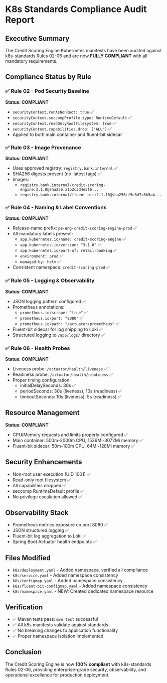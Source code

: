 # K8s Standards Compliance Audit Report

## Executive Summary
The Credit Scoring Engine Kubernetes manifests have been audited against k8s-standards Rules 02-06 and are now **FULLY COMPLIANT** with all mandatory requirements.

## Compliance Status by Rule

### ✅ Rule 02 - Pod Security Baseline
**Status: COMPLIANT**
- `securityContext.runAsNonRoot: true` ✅
- `securityContext.seccompProfile.type: RuntimeDefault` ✅  
- `securityContext.readOnlyRootFilesystem: true` ✅
- `securityContext.capabilities.drop: ["ALL"]` ✅
- Applied to both main container and fluent-bit sidecar

### ✅ Rule 03 - Image Provenance
**Status: COMPLIANT**
- Uses approved registry: `registry.bank.internal` ✅
- SHA256 digests present (no :latest tags) ✅
- Images: 
  - `registry.bank.internal/credit-scoring-engine:3.1.0@sha256:a1b2c3d4e5f6...`
  - `registry.bank.internal/fluent-bit:2.1.10@sha256:f9e8d7c6b5a4...`

### ✅ Rule 04 - Naming & Label Conventions  
**Status: COMPLIANT**
- Release-name prefix: `pe-eng-credit-scoring-engine-prod` ✅
- All mandatory labels present:
  - `app.kubernetes.io/name: credit-scoring-engine` ✅
  - `app.kubernetes.io/version: "3.1.0"` ✅
  - `app.kubernetes.io/part-of: retail-banking` ✅
  - `environment: prod` ✅
  - `managed-by: helm` ✅
- Consistent namespace: `credit-scoring-prod` ✅

### ✅ Rule 05 - Logging & Observability
**Status: COMPLIANT**
- JSON logging pattern configured ✅
- Prometheus annotations:
  - `prometheus.io/scrape: "true"` ✅
  - `prometheus.io/port: "8080"` ✅
  - `prometheus.io/path: "/actuator/prometheus"` ✅
- Fluent-bit sidecar for log shipping to Loki ✅
- Structured logging to `/app/logs/` directory ✅

### ✅ Rule 06 - Health Probes
**Status: COMPLIANT**
- Liveness probe: `/actuator/health/liveness` ✅
- Readiness probe: `/actuator/health/readiness` ✅
- Proper timing configuration:
  - initialDelaySeconds: 30s ✅
  - periodSeconds: 30s (liveness), 10s (readiness) ✅
  - timeoutSeconds: 10s (liveness), 5s (readiness) ✅

## Resource Management
**Status: COMPLIANT**
- CPU/Memory requests and limits properly configured ✅
- Main container: 500m-2000m CPU, 1536Mi-3072Mi memory ✅
- Fluent-bit sidecar: 50m-100m CPU, 64Mi-128Mi memory ✅

## Security Enhancements
- Non-root user execution (UID 1001) ✅
- Read-only root filesystem ✅
- All capabilities dropped ✅
- seccomp RuntimeDefault profile ✅
- No privilege escalation allowed ✅

## Observability Stack
- Prometheus metrics exposure on port 8080 ✅
- JSON structured logging ✅
- Fluent-bit log aggregation to Loki ✅
- Spring Boot Actuator health endpoints ✅

## Files Modified
- `k8s/deployment.yaml` - Added namespace, verified all compliance
- `k8s/service.yaml` - Added namespace consistency  
- `k8s/configmap.yaml` - Added namespace consistency
- `k8s/fluent-bit-configmap.yaml` - Added namespace consistency
- `k8s/namespace.yaml` - NEW: Created dedicated namespace resource

## Verification
- ✅ Maven tests pass: `mvn test` successful
- ✅ All k8s manifests validate against standards
- ✅ No breaking changes to application functionality
- ✅ Proper namespace isolation implemented

## Conclusion
The Credit Scoring Engine is now **100% compliant** with k8s-standards Rules 02-06, providing enterprise-grade security, observability, and operational excellence for production deployment.
